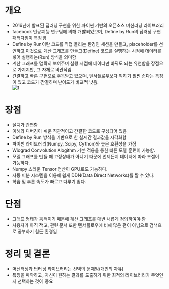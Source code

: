 # 개요
- 2016년에 발표된 딥러닝 구현을 위한 파이썬 기반의 오픈소스 머신러닝 라이브러리
- facebook 인공지능 연구팀에 의해 개발되었으며, Define by Run의 딥러닝 구현 패러다임이 특징임
- Define by Run이란 코드를 직접 돌리는 환경인 세션을 만들고, placeholder를 선언하고 이것으로 계산 그래프를 만들고(Define)
코드를 실행하는 시점에 데이터를 넣어 실행하는(Run) 방식을 의미함  
- 계산 그래프를 명확히 보여주며 실행 시점에 데이터만 바꿔도 되는 유연함을 장점으로 가지지만, 그 자체로 비관적임.
- 간결하고 빠른 구현으로 주목받고 있으며, 텐서플로우보다 익히기 훨씬 쉽다는 특징이 있고 코드가 간결하며 난이도가 비교적 낮음.  
![1](https://user-images.githubusercontent.com/101855945/203737960-d5e696c8-8de9-4e1f-9c6f-91c9db93abb4.jpg)


# 장점
- 설치가 간편함
- 이해와 디버깅이 쉬운 직관적이고 간결한 코드로 구성되어 있음
- Define by Run 방식을 기반으로 한 실시간 결과값을 시각화함
- 파이썬 라이브러리(Numpy, Scipy, Cython)와 높은 호환성을 가짐
- Wiograd Convolution Alogithm 기본 적용을 통한 빠른 모델 훈련이 가능함.
- 모델 그래프를 만들 때 고정상태가 아니기 때문에 언제든지 데이터에 따라 조절이 가능하다.
- Numpy 스러운 Tensor 연산이 GPU로도 가능하다.
- 자동 미분 시스템을 이용해 쉽게 DDN(Data Direct Networks)를 짤 수 있다.
- 학습 및 추론 속도가 빠르고 다루기 쉽다.

# 단점
- 그래프 형태가 동적이기 때문에 계산 그래프를 매번 새롭게 정의하여야 함
- 사용자가 아직 적고, 관련 문서 또한 텐서플로우에 비해 많은 편이 아님으로 검색으로 공부하기 힘든 환경임

# 정리 및 결론
- 머신러닝과 딥러닝 라이브러리는 선택의 문제임(개인의 자유)
- 특징을 파악하고, 자신이 원하는 결과를 도출하기 위한 최적의 라이브러리가 무엇인지 선택하는 것이 중요
